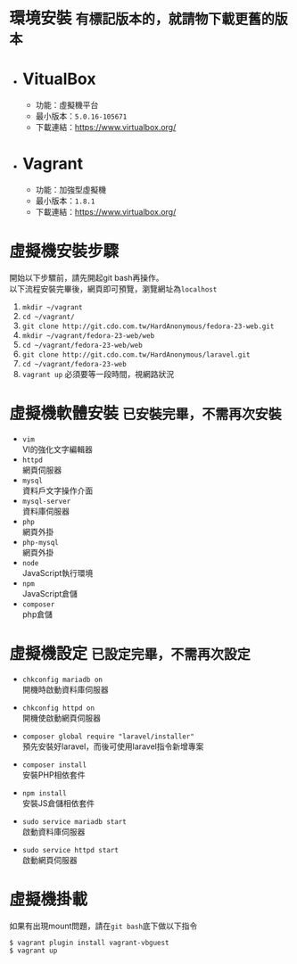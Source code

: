# 環境安裝 `有標記版本的，就請物下載更舊的版本`

* # VitualBox
    * 功能：虛擬機平台
    * 最小版本：`5.0.16-105671`
    * 下載連結：https://www.virtualbox.org/

* # Vagrant
    * 功能：加強型虛擬機
    * 最小版本：`1.8.1`
    * 下載連結：https://www.virtualbox.org/


# 虛擬機安裝步驟
開始以下步驟前，請先開起git bash再操作。<br>
以下流程安裝完畢後，網頁即可預覽，瀏覽網址為`localhost`
1. `mkdir ~/vagrant`
2. `cd ~/vagrant/`
3. `git clone http://git.cdo.com.tw/HardAnonymous/fedora-23-web.git`
4. `mkdir ~/vagrant/fedora-23-web/web`
5. `cd ~/vagrant/fedora-23-web/web`
6. `git clone http://git.cdo.com.tw/HardAnonymous/laravel.git`
7. `cd ~/vagrant/fedora-23-web`
8. `vagrant up` 必須要等一段時間，視網路狀況

# 虛擬機軟體安裝 `已安裝完畢，不需再次安裝`
* `vim`<br>
VI的強化文字編輯器
* `httpd`<br>
網頁伺服器
* `mysql`<br>
資料戶文字操作介面
* `mysql-server`<br>
資料庫伺服器
* `php`<br>
網頁外掛
* `php-mysql`<br>
網頁外掛
* `node`<br>
JavaScript執行環境
* `npm`<br>
JavaScript倉儲
* `composer`<br>
php倉儲

# 虛擬機設定 `已設定完畢，不需再次設定`

* `chkconfig mariadb on`<br>
開機時啟動資料庫伺服器

* `chkconfig httpd on`<br>
開機使啟動網頁伺服器

* `composer global require "laravel/installer"`<br>
預先安裝好laravel，而後可使用laravel指令新增專案

* `composer install`<br>
安裝PHP相依套件<br>

* `npm install`<br>
安裝JS倉儲相依套件

* `sudo service mariadb start`<br>
啟動資料庫伺服器

* `sudo service httpd start`<br>
啟動網頁伺服器

# 虛擬機掛載
如果有出現mount問題，請在`git bash`底下做以下指令

```
$ vagrant plugin install vagrant-vbguest
$ vagrant up
```
